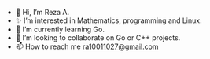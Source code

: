 - 👋 Hi, I’m Reza A.
- ✨ I’m interested in Mathematics, programming and Linux.
- 🌱 I’m currently learning Go.
- 💞️ I’m looking to collaborate on Go or C++ projects.
- 📫 How to reach me ra10011027@gmail.com

<!---
RA19HS/RA19HS is a ✨ special ✨ repository because its `README.md` (this file) appears on your GitHub profile.
You can click the Preview link to take a look at your changes.
--->
